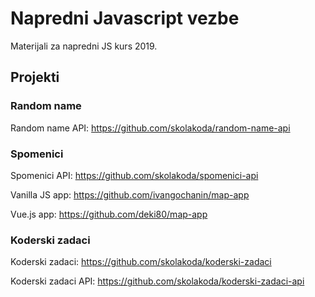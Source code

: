 # Napredni Javascript vezbe

Materijali za napredni JS kurs 2019.

## Projekti

### Random name

Random name API:
https://github.com/skolakoda/random-name-api

### Spomenici

Spomenici API:
https://github.com/skolakoda/spomenici-api

Vanilla JS app:
https://github.com/ivangochanin/map-app

Vue.js app:
https://github.com/deki80/map-app

### Koderski zadaci

Koderski zadaci:
https://github.com/skolakoda/koderski-zadaci

Koderski zadaci API:
https://github.com/skolakoda/koderski-zadaci-api
